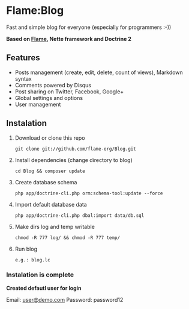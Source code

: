 # Flame:Blog

Fast and simple blog for everyone (especially for programmers :-))

**Based on [Flame](https://github.com/flame-org/Framework), Nette framework and Doctrine 2**

## Features
* Posts management (create, edit, delete, count of views), Markdown syntax
* Comments powered by Disqus
* Post sharing on Twitter, Facebook, Google+
* Global settings and options
* User management

## Instalation
1. Download or clone this repo

	`git clone git://github.com/flame-org/Blog.git`

2. Install dependencies (change directory to blog)

	`cd Blog && composer update`

3. Create database schema

	`php app/doctrine-cli.php orm:schema-tool:update --force`

4. Import default database data

	`php app/doctrine-cli.php dbal:import data/db.sql`

5. Make dirs log and temp writable

	`chmod -R 777 log/ && chmod -R 777 temp/`

6. Run blog

	`e.g.: blog.lc`

### Instalation is complete

**Created defautl user for login**

 Email: user@demo.com
 Password: password12
